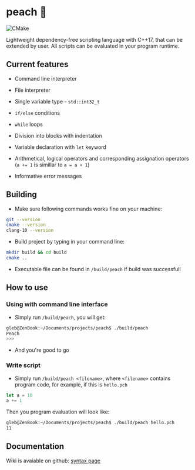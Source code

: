 # peach 🍑

![CMake](https://github.com/Glebanister/peach/workflows/CMake/badge.svg)

Lightweight dependency-free scripting language with C++17, that can be
extended by user. All scripts can be evaluated in your program runtime.

## Current features

- Command line interpreter

- File interpreter

- Single variable type - `std::int32_t`

- `if/else` conditions

- `while` loops

- Division into blocks with indentation

- Variable declaration with `let` keyword

- Arithmetical, logical operators and corresponding assignation operators (`a += 1` is simillar to `a = a + 1`)

- Informative error messages

## Building

- Make sure following commands works fine on your machine:

```bash
git --version
cmake --version
clang-10 --version
```

- Build project by typing in your command line:

```bash
mkdir build && cd build
cmake ..
```

- Executable file can be found in `/build/peach` if build was successfull

## How to use

### Using with command line interface

- Simply run `/build/peach`, you will get:

```bash
gleb@ZenBook:~/Documents/projects/peach$ ./build/peach 
Peach
>>>
```

- And you're good to go

### Write script

- Simply run `/build/peach <filename>`, where `<filename>` contains program code, for example, if this is `hello.pch`

```javascript
let a = 10
a += 1
```

Then you program evaluation will look like:

```bash
gleb@ZenBook:~/Documents/projects/peach$ ./build/peach hello.pch
11
```

## Documentation

Wiki is avaiable on github: [syntax page](https://github.com/Glebanister/peach/wiki/Syntax)
